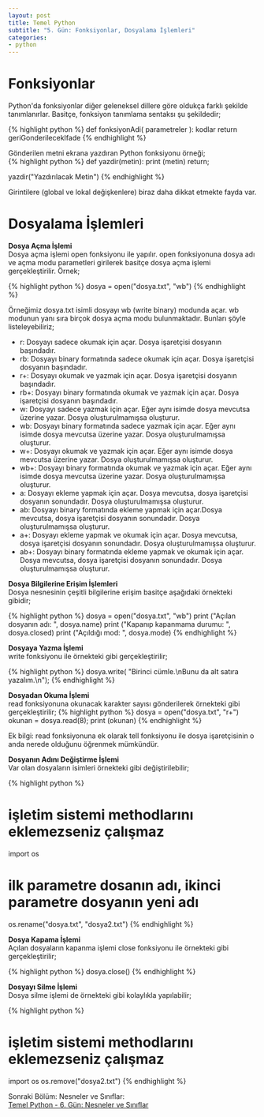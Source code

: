 ```yaml
---
layout: post
title: Temel Python
subtitle: "5. Gün: Fonksiyonlar, Dosyalama İşlemleri"
categories:
- python
---
```


# **Fonksiyonlar**  
Python'da fonksiyonlar diğer geleneksel dillere göre oldukça farklı şekilde tanımlanırlar. Basitçe, fonksiyon tanımlama sentaksı şu şekildedir;  

{% highlight python %}
def fonksiyonAdi( parametreler ):
    kodlar
    return geriGonderilecekIfade
{% endhighlight %}  

Gönderilen metni ekrana yazdıran Python fonksiyonu örneği;  
{% highlight python %}
def yazdir(metin):
    print (metin)
    return;

yazdir("Yazdırılacak Metin")
{% endhighlight %}  

Girintilere (global ve lokal değişkenlere) biraz daha dikkat etmekte fayda var.  

# **Dosyalama İşlemleri**  

**Dosya Açma İşlemi**  
Dosya açma işlemi open fonksiyonu ile yapılır. open fonksiyonuna dosya adı ve açma modu parametleri girilerek basitçe dosya açma işlemi gerçekleştirilir. Örnek;  

{% highlight python %}
dosya = open("dosya.txt", "wb")
{% endhighlight %}  

Örneğimiz dosya.txt isimli dosyayı wb (write binary) modunda açar. wb modunun yanı sıra birçok dosya açma modu bulunmaktadır. Bunları şöyle listeleyebiliriz;  


- r: Dosyayı sadece okumak için açar. Dosya işaretçisi dosyanın başındadır.  
- rb: Dosyayı binary formatında sadece okumak için açar. Dosya işaretçisi dosyanın başındadır.  
- r+: Dosyayı okumak ve yazmak için açar. Dosya işaretçisi dosyanın başındadır.  
- rb+: Dosyayı binary formatında okumak ve yazmak için açar. Dosya işaretçisi dosyanın başındadır.  
- w: Dosyayı sadece yazmak için açar. Eğer aynı isimde dosya mevcutsa üzerine yazar. Dosya oluşturulmamışsa oluşturur.  
- wb: Dosyayı binary formatında sadece yazmak için açar. Eğer aynı isimde dosya mevcutsa üzerine yazar. Dosya oluşturulmamışsa oluşturur.  
- w+: Dosyayı okumak ve yazmak için açar. Eğer aynı isimde dosya mevcutsa üzerine yazar. Dosya oluşturulmamışsa oluşturur.  
- wb+: Dosyayı binary formatında okumak ve yazmak için açar. Eğer aynı isimde dosya mevcutsa üzerine yazar. Dosya oluşturulmamışsa oluşturur.  
- a: Dosyayı ekleme yapmak için açar. Dosya mevcutsa, dosya işaretçisi dosyanın sonundadır. Dosya oluşturulmamışsa oluşturur.  
- ab: Dosyayı binary formatında ekleme yapmak için açar.Dosya mevcutsa, dosya işaretçisi dosyanın sonundadır. Dosya oluşturulmamışsa oluşturur.  
- a+: Dosyayı ekleme yapmak ve okumak için açar. Dosya mevcutsa, dosya işaretçisi dosyanın sonundadır. Dosya oluşturulmamışsa oluşturur.  
- ab+: Dosyayı binary formatında ekleme yapmak ve okumak için açar. Dosya mevcutsa, dosya işaretçisi dosyanın sonundadır. Dosya oluşturulmamışsa oluşturur.  

**Dosya Bilgilerine Erişim İşlemleri**  
Dosya nesnesinin çeşitli bilgilerine erişim basitçe aşağıdaki örnekteki gibidir;  

{% highlight python %}
dosya = open("dosya.txt", "wb")
print ("Açılan dosyanın adı: ", dosya.name)
print ("Kapanıp kapanmama durumu: ", dosya.closed)
print ("Açıldığı mod: ", dosya.mode)
{% endhighlight %}  

**Dosyaya Yazma İşlemi**  
write fonksiyonu ile örnekteki gibi gerçekleştirilir;  

{% highlight python %}
dosya.write( "Birinci cümle.\nBunu da alt satıra yazalım.\n");
{% endhighlight %}  

**Dosyadan Okuma İşlemi**  
read fonksiyonuna okunacak karakter sayısı gönderilerek örnekteki gibi gerçekleştirilir;
{% highlight python %}
dosya = open("dosya.txt", "r+")
okunan = dosya.read(8);
print (okunan)
{% endhighlight %}  

Ek bilgi: read fonksiyonuna ek olarak tell fonksiyonu ile dosya işaretçisinin o anda nerede olduğunu öğrenmek mümkündür.  

**Dosyanın Adını Değiştirme İşlemi**  
Var olan dosyaların isimleri örnekteki gibi değiştirilebilir;  

{% highlight python %}
# işletim sistemi methodlarını eklemezseniz çalışmaz
import os
# ilk parametre dosanın adı, ikinci parametre dosyanın yeni adı
os.rename("dosya.txt", "dosya2.txt")
{% endhighlight %}  

**Dosya Kapama İşlemi**  
Açılan dosyaların kapanma işlemi close fonksiyonu ile örnekteki gibi gerçekleştirilir;  

{% highlight python %}
dosya.close()
{% endhighlight %}  

**Dosyayı Silme İşlemi**  
Dosya silme işlemi de örnekteki gibi kolaylıkla yapılabilir;  

{% highlight python %}
# işletim sistemi methodlarını eklemezseniz çalışmaz
import os
os.remove("dosya2.txt")
{% endhighlight %}  

Sonraki Bölüm: Nesneler ve Sınıflar:  
[Temel Python - 6. Gün: Nesneler ve Sınıflar][1]  

[1]: /python/2015/10/15/temel-python-altinci-gun-nesneler-ve-siniflar.html
